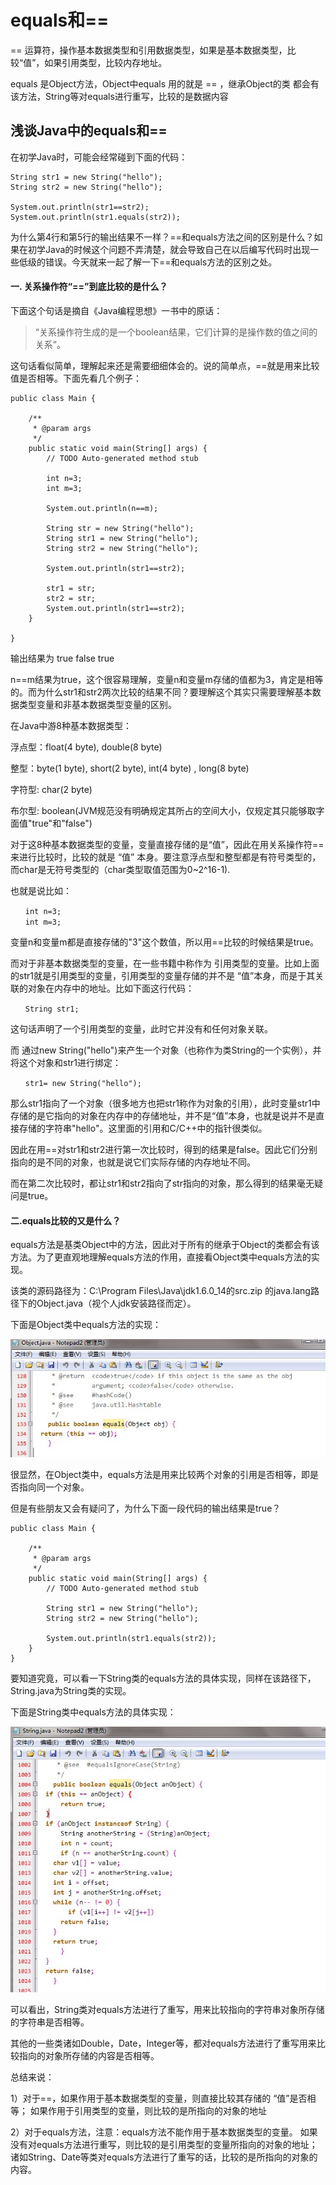# equals和==

== 运算符，操作基本数据类型和引用数据类型，如果是基本数据类型，比较“值”，如果引用类型，比较内存地址。

equals 是Object方法，Object中equals 用的就是 == ，继承Object的类 都会有该方法，String等对equals进行重写，比较的是数据内容


## 浅谈Java中的equals和==
在初学Java时，可能会经常碰到下面的代码：
```text
String str1 = new String("hello");
String str2 = new String("hello");

System.out.println(str1==str2);
System.out.println(str1.equals(str2));
```

为什么第4行和第5行的输出结果不一样？==和equals方法之间的区别是什么？如果在初学Java的时候这个问题不弄清楚，就会导致自己在以后编写代码时出现一些低级的错误。今天就来一起了解一下==和equals方法的区别之处。

#### 一. 关系操作符“==”到底比较的是什么？

下面这个句话是摘自《Java编程思想》一书中的原话：
> “关系操作符生成的是一个boolean结果，它们计算的是操作数的值之间的关系”。

这句话看似简单，理解起来还是需要细细体会的。说的简单点，==就是用来比较值是否相等。下面先看几个例子：
``` text 
public class Main {

    /**
     * @param args
     */
    public static void main(String[] args) {
        // TODO Auto-generated method stub
        
        int n=3;
        int m=3;
        
        System.out.println(n==m);
        
        String str = new String("hello");
        String str1 = new String("hello");
        String str2 = new String("hello");
        
        System.out.println(str1==str2);
        
        str1 = str;
        str2 = str;
        System.out.println(str1==str2);
    }

}
```

输出结果为 true false true

n==m结果为true，这个很容易理解，变量n和变量m存储的值都为3，肯定是相等的。而为什么str1和str2两次比较的结果不同？要理解这个其实只需要理解基本数据类型变量和非基本数据类型变量的区别。

在Java中游8种基本数据类型：

浮点型：float(4 byte), double(8 byte)

整型：byte(1 byte), short(2 byte), int(4 byte) , long(8 byte)

字符型: char(2 byte)

布尔型: boolean(JVM规范没有明确规定其所占的空间大小，仅规定其只能够取字面值"true"和"false")

对于这8种基本数据类型的变量，变量直接存储的是“值”，因此在用关系操作符==来进行比较时，比较的就是 “值” 本身。要注意浮点型和整型都是有符号类型的，而char是无符号类型的（char类型取值范围为0~2^16-1).

也就是说比如：
``` text 
　　int n=3;
　　int m=3;　
```

变量n和变量m都是直接存储的"3"这个数值，所以用==比较的时候结果是true。

而对于非基本数据类型的变量，在一些书籍中称作为 引用类型的变量。比如上面的str1就是引用类型的变量，引用类型的变量存储的并不是 “值”本身，而是于其关联的对象在内存中的地址。比如下面这行代码：
``` text 
　　String str1;
``` 

这句话声明了一个引用类型的变量，此时它并没有和任何对象关联。

而 通过new String("hello")来产生一个对象（也称作为类String的一个实例），并将这个对象和str1进行绑定：
``` text 
　　str1= new String("hello");
```

那么str1指向了一个对象（很多地方也把str1称作为对象的引用），此时变量str1中存储的是它指向的对象在内存中的存储地址，并不是“值”本身，也就是说并不是直接存储的字符串"hello"。这里面的引用和C/C++中的指针很类似。

因此在用==对str1和str2进行第一次比较时，得到的结果是false。因此它们分别指向的是不同的对象，也就是说它们实际存储的内存地址不同。

而在第二次比较时，都让str1和str2指向了str指向的对象，那么得到的结果毫无疑问是true。

#### 二.equals比较的又是什么？

equals方法是基类Object中的方法，因此对于所有的继承于Object的类都会有该方法。为了更直观地理解equals方法的作用，直接看Object类中equals方法的实现。

该类的源码路径为：C:\Program Files\Java\jdk1.6.0_14的src.zip 的java.lang路径下的Object.java（视个人jdk安装路径而定）。

下面是Object类中equals方法的实现：

![image](image/equals-1.jpeg)

很显然，在Object类中，equals方法是用来比较两个对象的引用是否相等，即是否指向同一个对象。

但是有些朋友又会有疑问了，为什么下面一段代码的输出结果是true？
``` text 
public class Main {

    /**
     * @param args
     */
    public static void main(String[] args) {
        // TODO Auto-generated method stub
        
        String str1 = new String("hello");
        String str2 = new String("hello");
        
        System.out.println(str1.equals(str2));
    }
}
```

要知道究竟，可以看一下String类的equals方法的具体实现，同样在该路径下，String.java为String类的实现。

下面是String类中equals方法的具体实现：

![image](image/equals-2.jpeg)

可以看出，String类对equals方法进行了重写，用来比较指向的字符串对象所存储的字符串是否相等。

其他的一些类诸如Double，Date，Integer等，都对equals方法进行了重写用来比较指向的对象所存储的内容是否相等。

总结来说：

1）对于==，如果作用于基本数据类型的变量，则直接比较其存储的 “值”是否相等；
如果作用于引用类型的变量，则比较的是所指向的对象的地址

2）对于equals方法，注意：equals方法不能作用于基本数据类型的变量。
如果没有对equals方法进行重写，则比较的是引用类型的变量所指向的对象的地址；
诸如String、Date等类对equals方法进行了重写的话，比较的是所指向的对象的内容。